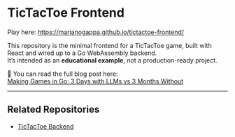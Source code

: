 # TicTacToe Frontend

Play here: https://marianogappa.github.io/tictactoe-frontend/

This repository is the minimal frontend for a TicTacToe game, built with React and wired up to a Go WebAssembly backend.  
It’s intended as an **educational example**, not a production-ready project.

📖 You can read the full blog post here:  
[Making Games in Go: 3 Days with LLMs vs 3 Months Without](https://marianogappa.github.io/software/2025/07/06/i-made-two-card-games-in-go/)

---

## Related Repositories
- [TicTacToe Backend](https://github.com/marianogappa/tictactoe-backend)
